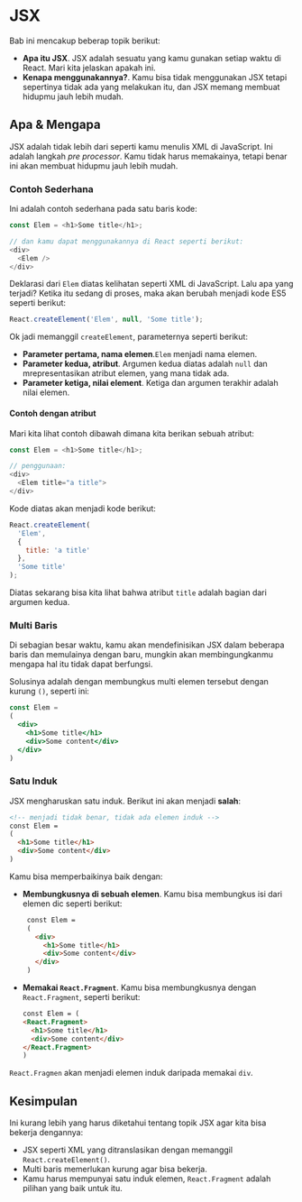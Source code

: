 # JSX

Bab ini mencakup beberap topik berikut:

- **Apa itu JSX**. JSX adalah sesuatu yang kamu gunakan setiap waktu di React. Mari kita jelaskan apakah ini.
- **Kenapa menggunakannya?**. Kamu bisa tidak menggunakan JSX tetapi sepertinya tidak ada yang melakukan itu, dan JSX memang membuat hidupmu jauh lebih mudah.

## Apa & Mengapa

JSX adalah tidak lebih dari seperti kamu menulis XML di JavaScript. Ini adalah langkah _pre processor_. Kamu tidak harus memakainya, tetapi benar ini akan membuat hidupmu jauh lebih mudah.

### Contoh Sederhana

Ini adalah contoh sederhana pada satu baris kode:

```js
const Elem = <h1>Some title</h1>;

// dan kamu dapat menggunakannya di React seperti berikut:
<div>
  <Elem />
</div>
```

Deklarasi dari `Elem` diatas kelihatan seperti XML di JavaScript. Lalu apa yang terjadi? Ketika itu sedang di proses, maka akan berubah menjadi kode ES5 seperti berikut:

```js
React.createElement('Elem', null, 'Some title');
```

Ok jadi memanggil `createElement`, parameternya seperti berikut:

- **Parameter pertama, nama elemen**.`Elem` menjadi nama elemen.
- **Parameter kedua, atribut**. Argumen kedua diatas adalah `null` dan mrepresentasikan atribut elemen, yang mana tidak ada.
- **Parameter ketiga, nilai element**. Ketiga dan argumen terakhir adalah nilai elemen.

#### Contoh dengan atribut

Mari kita lihat contoh dibawah dimana kita berikan sebuah atribut:

```js
const Elem = <h1>Some title</h1>;

// penggunaan:
<div>
  <Elem title="a title">
</div>
```

Kode diatas akan menjadi kode berikut:

```js
React.createElement(
  'Elem', 
  { 
    title: 'a title' 
  }, 
  'Some title'
);
```

Diatas sekarang bisa kita lihat bahwa atribut `title` adalah bagian dari argumen kedua.

### Multi Baris

Di sebagian besar waktu, kamu akan mendefinisikan JSX dalam beberapa baris dan memulainya dengan baru, mungkin akan membingungkanmu mengapa hal itu tidak dapat berfungsi.

Solusinya adalah dengan membungkus multi elemen tersebut dengan kurung `()`, seperti ini:

```jsx
const Elem =
(
  <div>
    <h1>Some title</h1>
    <div>Some content</div>
  </div>
)
```

### Satu Induk

JSX mengharuskan satu induk. Berikut ini akan menjadi **salah**:

```html
<!-- menjadi tidak benar, tidak ada elemen induk -->
const Elem =
(
  <h1>Some title</h1>
  <div>Some content</div>
)
```

Kamu bisa memperbaikinya baik dengan:

- **Membungkusnya di sebuah elemen**. Kamu bisa membungkus isi dari elemen dic seperti berikut:

   ```html
    const Elem =
    (
      <div>
        <h1>Some title</h1>
        <div>Some content</div>
      </div>
    )
    ```

- **Memakai `React.Fragment`**. Kamu bisa membungkusnya dengan `React.Fragment`, seperti berikut:

    ```html
    const Elem = (
    <React.Fragment>
      <h1>Some title</h1>
      <div>Some content</div>
    </React.Fragment>
    )
    ```
`React.Fragmen` akan menjadi elemen induk daripada memakai `div`.

## Kesimpulan

Ini kurang lebih yang harus diketahui tentang topik JSX agar kita bisa bekerja dengannya:

- JSX seperti XML yang ditranslasikan dengan memanggil `React.createElement()`.
- Multi baris memerlukan kurung agar bisa bekerja.
- Kamu harus mempunyai satu induk elemen, `React.Fragment` adalah pilihan yang baik untuk itu.
